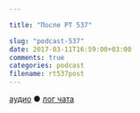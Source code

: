 ```yaml
---

title: "После РТ 537"

slug: "podcast-537"
date: 2017-03-11T16:59:00+03:00
comments: true
categories: podcast
filename: rt537post
---
```

[аудио](http://cdn.radio-t.com/rt537post.mp3) ● [лог чата](http://chat.radio-t.com/logs/radio-t-537.html)
<audio src="http://cdn.radio-t.com/rt537post.mp3" preload="none"/>

